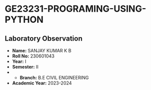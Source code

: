 # GE23231-PROGRAMING-USING-PYTHON
## Laboratory Observation
- **Name:** SANJAY KUMAR K B
- **Roll No:** 230601043
- **Year:**	I
- **Semester:**	II
- - **Branch:** B.E CIVIL ENGINEERING
- **Academic Year:**	2023-2024
